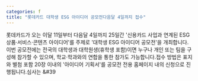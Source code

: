 ```yaml
---
categories: f
title: "롯데카드 대학생 ESG 아이디어 공모전다음달 4일까지 접수"
---
```

롯데카드가 오는 이달 11일부터 다음달 4일까지 25일간 &#39;신용카드 사업과 연계된 ESG 상품&middot;서비스&middot;콘텐츠 아이디어&#39;를 주제로 &#39;대학생 ESG 아이디어 공모전&#39;을 개최합니다.이번 공모전에는 전국의 대학생과 대학원생(휴학생 포함)이면 누구나 개인 또는 팀을 구성해 참가할 수 있으며, 학교&middot;학과와의 연합을 통한 참가도 가능합니다.접수 방법은 표지와 별첨 포함 20장 이내의 &#39;아이디어 기획서&#39;를 공모전 전용 홈페이지 내의 신청으로 진행됩니다.심사는 &#39